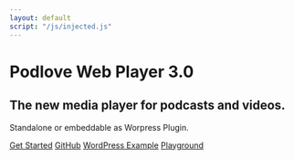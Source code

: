 ```yaml
---
layout: default
script: "/js/injected.js"
---
```


<div class="jumbotron">
    <h1>Podlove Web Player 3.0</h1>
    <h2>
       The new media player for podcasts and videos.
    </h2>
    <p>
        Standalone or embeddable as Worpress Plugin.
    </p>
    <p>
        <audio id="inject">
            <source src="{{site.playerPath}}/examples/which-format/podlove-test-track.mp4" type="audio/mp4"/>
            <source src="{{site.playerPath}}/examples/which-format/podlove-test-track.mp3" type="audio/mpeg"/>
            <source src="{{site.playerPath}}/examples/which-format/podlove-test-track.ogg" type="audio/ogg; codecs=vorbis"/>
            <source src="{{site.playerPath}}/examples/which-format/podlove-test-track.opus" type="audio/ogg; codecs=opus"/>
        </audio>
    </p>
    <p>
        <a class="btn btn-primary btn-block" href="/podlove-web-player/guides/getting-started.html" title="Learn how to get started">Get Started</a>
        <a class="btn btn-primary btn-block" href="https://github.com/podlove/podlove-web-player" title="Go to Web Player Github Site">GitHub</a>
        <a class="btn btn-primary btn-block" href="http://sourcerer.org/blog" title="Go to Web Player Wordpress Demo">WordPress Example</a>
        <a class="btn btn-primary btn-block" href="http://sandkastenlie.be/playground.html" title="Interactive Playground">Playground</a>
    </p>
</div>
<script src="/js/injected.js" type="text/javascript" charset="utf-8"></script>
